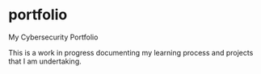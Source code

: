 # portfolio
My Cybersecurity Portfolio

This is a work in progress documenting my learning process and projects that I am undertaking. 
